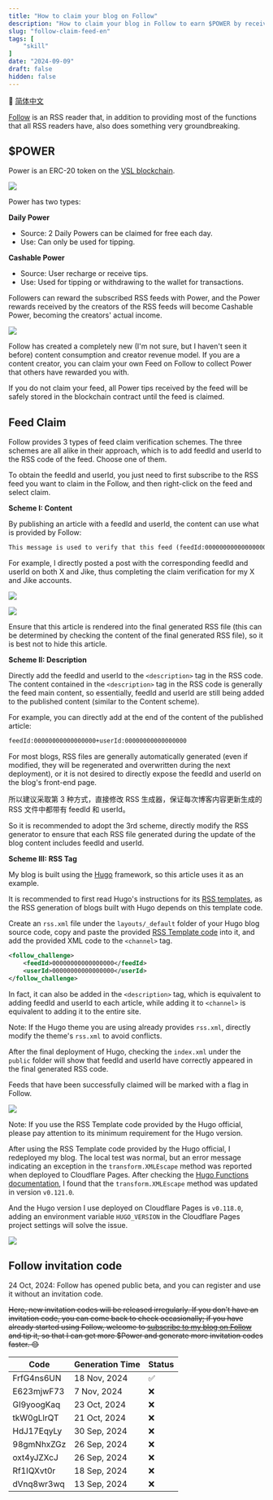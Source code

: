 ```yaml
---
title: "How to claim your blog on Follow"
description: "How to claim your blog in Follow to earn $POWER by receiving tips from others, taking a static blog deployed with the Hugo framework as an example."
slug: "follow-claim-feed-en"
tags: [
    "skill"
]
date: "2024-09-09"
draft: false
hidden: false
---
```


🔄 [简体中文](/p/follow-claim-feed/)

[Follow](https://github.com/RSSNext/Follow) is an RSS reader that, in addition to providing most of the functions that all RSS readers have, also does something very groundbreaking.

## $POWER

Power is an ERC-20 token on the [VSL blockchain](https://scan.rss3.io/token/0xE06Af68F0c9e819513a6CD083EF6848E76C28CD8).

![](../follow-claim-feed/image.png)

Power has two types:

**Daily Power**

- Source: 2 Daily Powers can be claimed for free each day.
- Use: Can only be used for tipping.

**Cashable Power**

- Source: User recharge or receive tips.
- Use: Used for tipping or withdrawing to the wallet for transactions.

Followers can reward the subscribed RSS feeds with Power, and the Power rewards received by the creators of the RSS feeds will become Cashable Power, becoming the creators' actual income.

![](../follow-claim-feed/image-1.png)

Follow has created a completely new (I'm not sure, but I haven't seen it before) content consumption and creator revenue model. If you are a content creator, you can claim your own Feed on Follow to collect Power that others have rewarded you with.

If you do not claim your feed, all Power tips received by the feed will be safely stored in the blockchain contract until the feed is claimed.

## Feed Claim

Follow provides 3 types of feed claim verification schemes. The three schemes are all alike in their approach, which is to add feedId and userId to the RSS code of the feed. Choose one of them.

To obtain the feedId and userId, you just need to first subscribe to the RSS feed you want to claim in the Follow, and then right-click on the feed and select claim.

**Scheme I: Content**

By publishing an article with a feedId and userId, the content can use what is provided by Follow:

```markdown
This message is used to verify that this feed (feedId:00000000000000000) belongs to me (userId:00000000000000000). Join me in enjoying RSS on the next generation information browser https://follow.is.
```

For example, I directly posted a post with the corresponding feedId and userId on both X and Jike, thus completing the claim verification for my X and Jike accounts.

![](../follow-claim-feed/image-3.png)

![](../follow-claim-feed/image-5.png)

Ensure that this article is rendered into the final generated RSS file (this can be determined by checking the content of the final generated RSS file), so it is best not to hide this article.

**Scheme II: Description**

Directly add the feedId and userId to the `<description>` tag in the RSS code. The content contained in the `<description>` tag in the RSS code is generally the feed main content, so essentially, feedId and userId are still being added to the published content (similar to the Content scheme).

For example, you can directly add at the end of the content of the published article:

```markdown
feedId:00000000000000000+userId:00000000000000000
```

For most blogs, RSS files are generally automatically generated (even if modified, they will be regenerated and overwritten during the next deployment), or it is not desired to directly expose the feedId and userId on the blog's front-end page.

所以建议采取第 3 种方式，直接修改 RSS 生成器，保证每次博客内容更新生成的 RSS 文件中都带有 feedId 和 userId。

So it is recommended to adopt the 3rd scheme, directly modify the RSS generator to ensure that each RSS file generated during the update of the blog content includes feedId and userId.

**Scheme III: RSS Tag**

My blog is built using the [Hugo](https://gohugo.io/) framework, so this article uses it as an example.

It is recommended to first read Hugo's instructions for its [RSS templates](https://gohugo.io/templates/rss/), as the RSS generation of blogs built with Hugo depends on this template code.

Create an `rss.xml` file under the `layouts/_default` folder of your Hugo blog source code, copy and paste the provided [RSS Template code](https://github.com/gohugoio/hugo/blob/master/tpl/tplimpl/embedded/templates/_default/rss.xml) into it, and add the provided XML code to the `<channel>` tag.

```xml
<follow_challenge>
    <feedId>00000000000000000</feedId>
    <userId>00000000000000000</userId>
</follow_challenge>
```

In fact, it can also be added in the `<description>` tag, which is equivalent to adding feedId and userId to each article, while adding it to `<channel>` is equivalent to adding it to the entire site.

Note: If the Hugo theme you are using already provides `rss.xml`, directly modify the theme's `rss.xml` to avoid conflicts.

After the final deployment of Hugo, checking the `index.xml` under the `public` folder will show that feedId and userId have correctly appeared in the final generated RSS code.

Feeds that have been successfully claimed will be marked with a flag in Follow.

![](../follow-claim-feed/image-4.png)

Note: If you use the RSS Template code provided by the Hugo official, please pay attention to its minimum requirement for the Hugo version.

After using the RSS Template code provided by the Hugo official, I redeployed my blog. The local test was normal, but an error message indicating an exception in the `transform.XMLEscape` method was reported when deployed to Cloudflare Pages. After checking the [Hugo Functions documentation](https://gohugo.io/functions/), I found that the `transform.XMLEscape` method was updated in version `v0.121.0`.

And the Hugo version I use deployed on Cloudflare Pages is `v0.118.0`, adding an environment variable `HUGO_VERSION` in the Cloudflare Pages project settings will solve the issue.

![](../follow-claim-feed/image-2.png)

## Follow invitation code

24 Oct, 2024: Follow has opened public beta, and you can register and use it without an invitation code.

~~Here, new invitation codes will be released irregularly. If you don't have an invitation code, you can come back to check occasionally; if you have already started using Follow, welcome to [subscribe to my blog on Follow](https://app.follow.is/list/60574567261826048) and tip it, so that I can get more $Power and generate more invitation codes faster. 😊~~

| **Code** | **Generation Time** | **Status** |
| - | -  | - |
| FrfG4ns6UN | 18 Nov, 2024 | ✅ |
| E623mjwF73 | 7 Nov, 2024 | ❌ |
| GI9yoogKaq | 23 Oct, 2024 | ❌ |
| tkW0gLlrQT | 21 Oct, 2024 | ❌ |
| HdJ17EqyLy | 30 Sep, 2024 | ❌ |
| 98gmNhxZGz | 26 Sep, 2024 | ❌ |
| oxt4yJZXcJ | 26 Sep, 2024 | ❌ |
| Rf1IQXvt0r | 18 Sep, 2024 | ❌ |
| dVnq8wr3wq | 13 Sep, 2024 | ❌ |